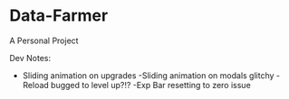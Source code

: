 # Data-Farmer

A Personal Project

Dev Notes:

- Sliding animation on upgrades
-Sliding animation on modals glitchy
-Reload bugged to level up?!?
-Exp Bar resetting to zero issue